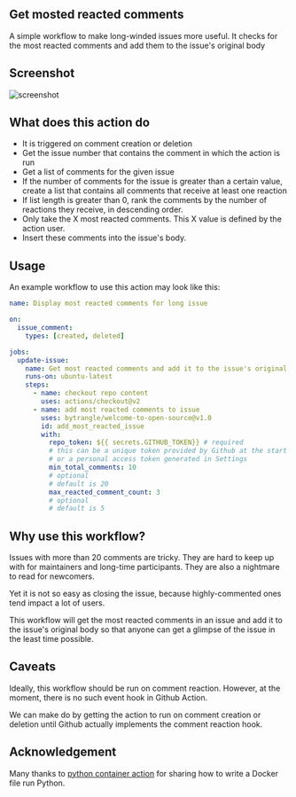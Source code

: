 ## Get mosted reacted comments
A simple workflow to make long-winded issues more useful. It checks for the most reacted comments and add them to the issue's original body

## Screenshot
![screenshot](https://raw.githubusercontent.com/bytrangle/most-reacted-comments/main/action-get-most-reacted-comments.gif)

## What does this action do

- It is triggered on comment creation or deletion
- Get the issue number that contains the comment in which the action is run
- Get a list of comments for the given issue
- If the number of comments for the issue is greater than a certain value, create a list that contains all comments that receive at least one reaction
- If list length is greater than 0, rank the comments by the number of reactions they receive, in descending order.
- Only take the X most reacted comments. This X value is defined by the action user.
- Insert these comments into the issue's body.

## Usage
An example workflow to use this action may look like this:

```yml
name: Display most reacted comments for long issue

on:
  issue_comment:
    types: [created, deleted]

jobs:
  update-issue:
    name: Get most reacted comments and add it to the issue's original post
    runs-on: ubuntu-latest
    steps:
      - name: checkout repo content
        uses: actions/checkout@v2
      - name: add most reacted comments to issue
        uses: bytrangle/welcome-to-open-source@v1.0
        id: add_most_reacted_issue
        with:
          repo_token: ${{ secrets.GITHUB_TOKEN}} # required
          # this can be a unique token provided by Github at the start of each workflow
          # or a personal access token generated in Settings
          min_total_comments: 10
          # optional
          # default is 20
          max_reacted_comment_count: 3
          # optional
          # default is 5
```

## Why use this workflow?
Issues with more than 20 comments are tricky. They are hard to keep up with for maintainers and long-time participants. They are also a nightmare to read for newcomers.

Yet it is not so easy as closing the issue, because highly-commented ones tend impact a lot of users.

This workflow will get the most reacted comments in an issue and add it to the issue's original body so that anyone can get a glimpse of the issue in the least time possible.

## Caveats
Ideally, this workflow should be run on comment reaction. However, at the moment, there is no such event hook in Github Action.

We can make do by getting the action to run on comment creation or deletion until Github actually implements the comment reaction hook.

## Acknowledgement
Many thanks to [python container action](https://github.com/jacobtomlinson/python-container-action) for sharing how to write a Docker file run Python.